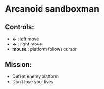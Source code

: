 # Arcanoid sandboxman
## Controls:</h3>
- **←**     : left move
- **→**     : right move
- **mouse** : platform follows cursor

## Mission:
- Defeat enemy platform
- Don't lose your lives


